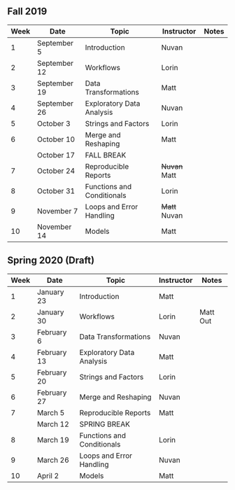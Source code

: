 ## Fall 2019

|Week|Date|Topic|Instructor|Notes|
|-|-|-|-|-|
|1|September 5|Introduction|Nuvan||
|2|September 12|Workflows|Lorin||
|3|September 19|Data Transformations|Matt||
|4|September 26|Exploratory Data Analysis|Nuvan||
|5|October 3|Strings and Factors|Lorin||
|6|October 10|Merge and Reshaping|Matt||
| |October 17|FALL BREAK|||
|7|October 24|Reproducible Reports|~~Nuvan~~ Matt||
|8|October 31|Functions and Conditionals|Lorin||
|9|November 7|Loops and Error Handling|~~Matt~~ Nuvan||
|10|November 14|Models|Matt||

## Spring 2020 (Draft)

|Week|Date|Topic|Instructor|Notes|
|-|-|-|-|-|
|1|January 23|Introduction|Matt||
|2|January 30|Workflows|Lorin|Matt Out|
|3|February 6|Data Transformations|Nuvan||
|4|February 13|Exploratory Data Analysis|Matt||
|5|February 20|Strings and Factors|Lorin||
|6|February 27|Merge and Reshaping|Nuvan||
|7|March 5|Reproducible Reports|Matt||
| |March 12|SPRING BREAK|||
|8|March 19|Functions and Conditionals|Lorin||
|9|March 26|Loops and Error Handling|Nuvan||
|10|April 2|Models|Matt||
